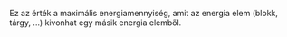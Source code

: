 Ez az érték a maximális energiamennyiség, amit az energia elem (blokk, tárgy, ...) kivonhat egy másik energia elemből.